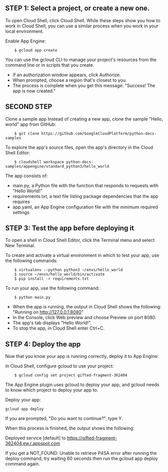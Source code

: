 ## STEP 1: Select a project, or create a new one.

To open Cloud Shell, click Cloud Shell. While these steps show you how to work in Cloud Shell, you can use a similar process when you work in your local environment.

Enable App Engine:
```
    $ gcloud app create
```

You can use the gcloud CLI to manage your project's resources from the command line or in scripts that you create.
- If an authorization window appears, click Authorize.
- When prompted, choose a region that's closest to you.
- The process is complete when you get this message: "Success! The app is now created."

## SECOND STEP

Clone a sample app
Instead of creating a new app, clone the sample "Hello, world" app from GitHub:
```
    $ git clone https://github.com/GoogleCloudPlatform/python-docs-samples
```

To explore the app's source files, open the app's directory in the Cloud Shell Editor:
```
    $ cloudshell workspace python-docs-samples/appengine/standard_python3/hello_world
```

The app consists of:

- main.py, a Python file with the function that responds to requests with "Hello World!"
- requirements.txt, a text file listing package dependencies that the app requires
- app.yaml, an App Engine configuration file with the minimum required settings

## STEP 3: Test the app before deploying it

To open a shell in Cloud Shell Editor, click the Terminal menu and select New Terminal.

To create and activate a virtual environment in which to test your app, use the following commands:
```
    $ virtualenv --python python3 ~/envs/hello_world
    $ source ~/envs/hello_world/bin/activate
    $ pip install -r requirements.txt
```

To run your app, use the following command:
```
    $ python main.py
```

- When the app is running, the output in Cloud Shell shows the following: "Running on http://127.0.0.1:8080"
- In the Console, click  Web preview and choose Preview on port 8080.
- The app's tab displays "Hello World!".
- To stop the app, in Cloud Shell enter Ctrl+C.

## STEP 4: Deploy the app

Now that you know your app is running correctly, deploy it to App Engine:

In Cloud Shell, configure gcloud to use your project:
```
    $ gcloud config set project gifted-fragment-362404
```

The App Engine plugin uses gcloud to deploy your app, and gcloud needs to know which project to deploy your app to.

Deploy your app:
```
gcloud app deploy
```

If you are prompted, "Do you want to continue?", type Y.

When this process is finished, the output shows the following:

Deployed service [default] to https://gifted-fragment-362404.ew.r.appspot.com

If you get a NOT_FOUND: Unable to retrieve P4SA error after running the deploy command, try waiting 60 seconds then run the gcloud app deploy command again.
